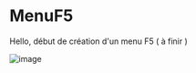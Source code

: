 # MenuF5
Hello, début de création d'un menu F5 ( à finir )

![image](https://github.com/yahkma/MenuF5/assets/146757045/bbd42d5f-cff2-426b-9ac8-944564afaff1)
